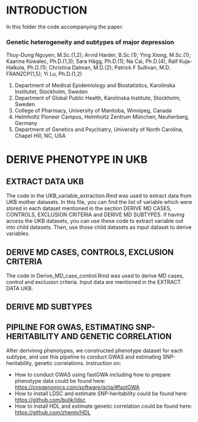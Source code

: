 # INTRODUCTION
In this folder the code accompanying the paper:

### Genetic heterogeneity and subtypes of major depression

Thuy-Dung Nguyen, M.Sc.(1,2); Arvid Harder, B.Sc.(1); Ying Xiong, M.Sc.(1); Kaarina Kowalec, Ph.D.(1,3); Sara Hägg, Ph.D.(1); Na Cai, Ph.D.(4), Ralf Kuja-Halkola, Ph.D.(1); Christina Dalman, M.D.(2); Patrick F Sullivan, M.D. FRANZCP(1,5); Yi Lu, Ph.D.(1,2)
1.	Department of Medical Epidemiology and Biostatistics, Karolinska Institutet, Stockholm, Sweden
2.	Department of Global Public Health, Karolinska Institute, Stockholm, Sweden
3.	College of Pharmacy, University of Manitoba, Winnipeg, Canada
4.	Helmholtz Pioneer Campus, Helmholtz Zentrum München, Neuherberg, Germany
5.	Department of Genetics and Psychiatry, University of North Carolina, Chapel Hill, NC, USA

# DERIVE PHENOTYPE IN UKB
## EXTRACT DATA UKB
The code in the UKB_variable_extraction.Rmd was used to extract data from UKB mother datasets.
In this file, you can find the list of variable which were stored in each dataset mentioned in the section DERIVE MD CASES, CONTROLS, EXCLUSION CRITERIA and DERIVE MD SUBTYPES.
If having access the UKB datasets, you can use these code to extract variable out into child datasets. Then, use those child datasets as input dataset to derive variables.

## DERIVE MD CASES, CONTROLS, EXCLUSION CRITERIA
The code in Derive_MD_case_control.Rmd was used to derive MD cases, control and exclusion criteria. 
Input data are mentioned in the EXTRACT DATA UKB.

## DERIVE MD SUBTYPES
## PIPILINE FOR GWAS, ESTIMATING SNP-HERITABILITY AND GENETIC CORRELATION
After derivinng phenotypes, we constructed phenotype dataset for each subtype, and use this pipeline to conduct GWAS and estimating SNP-heritability, genetic correlations.
Instruction on:
- How to conduct GWAS using fastGWA including how to prepare phenotype data could be found here: https://cnsgenomics.com/software/gcta/#fastGWA
- How to install LDSC and estimate SNP-heritability could be found here: https://github.com/bulik/ldsc
- How to install HDL and estimate genetic correlation could be found here: https://github.com/zhenin/HDL
